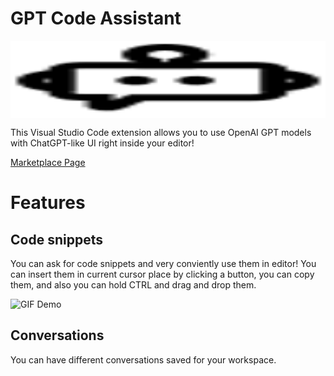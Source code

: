 # GPT Code Assistant

<img src="https://github.com/DenysBielov/chatgpt-vscode-extension/blob/main/media/icons/repo-logo.svg?raw=true" align="middle"
     alt="GPT Code Assistant logo by Denys Bielov" width="100%" height="124">

This Visual Studio Code extension allows you to use OpenAI GPT models with ChatGPT-like UI right inside your editor! 

[Marketplace Page](https://marketplace.visualstudio.com/items?itemName=DenysBielov.chatgpt-code-assistant) 

# Features
## Code snippets
You can ask for code snippets and very conviently use them in editor! You can insert them in current cursor place by clicking a button, you can copy them, and also you can hold CTRL and drag and drop them.

![GIF Demo](media/readme/code-demo.gif)  

## Conversations
You can have different conversations saved for your workspace.